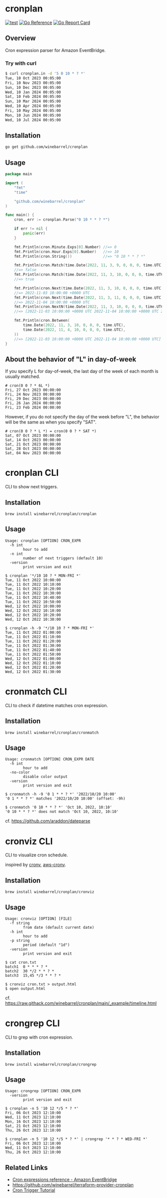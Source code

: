 # cronplan

[![test](https://github.com/winebarrel/cronplan/actions/workflows/test.yml/badge.svg)](https://github.com/winebarrel/cronplan/actions/workflows/test.yml)
[![Go Reference](https://pkg.go.dev/badge/github.com/winebarrel/cronplan.svg)](https://pkg.go.dev/github.com/winebarrel/cronplan)
[![Go Report Card](https://goreportcard.com/badge/github.com/winebarrel/cronplan)](https://goreportcard.com/report/github.com/winebarrel/cronplan)

## Overview

Cron expression parser for Amazon EventBridge.

### Try with curl

```sh
$ curl cronplan.in -d '5 0 10 * ? *'
Tue, 10 Oct 2023 00:05:00
Fri, 10 Nov 2023 00:05:00
Sun, 10 Dec 2023 00:05:00
Wed, 10 Jan 2024 00:05:00
Sat, 10 Feb 2024 00:05:00
Sun, 10 Mar 2024 00:05:00
Wed, 10 Apr 2024 00:05:00
Fri, 10 May 2024 00:05:00
Mon, 10 Jun 2024 00:05:00
Wed, 10 Jul 2024 00:05:00
```

## Installation

```sh
go get github.com/winebarrel/cronplan
```

## Usage

```go
package main

import (
	"fmt"
	"time"

	"github.com/winebarrel/cronplan"
)

func main() {
	cron, err := cronplan.Parse("0 10 * * ? *")

	if err != nil {
		panic(err)
	}

	fmt.Println(cron.Minute.Exps[0].Number) //=> 0
	fmt.Println(cron.Hour.Exps[0].Number)   //=> 10
	fmt.Println(cron.String())              //=> "0 10 * * ? *"

	fmt.Println(cron.Match(time.Date(2022, 11, 3, 9, 0, 0, 0, time.UTC)))
	//=> false
	fmt.Println(cron.Match(time.Date(2022, 11, 3, 10, 0, 0, 0, time.UTC)))
	//=> true

	fmt.Println(cron.Next(time.Date(2022, 11, 3, 10, 0, 0, 0, time.UTC)))
	//=> 2022-11-03 10:00:00 +0000 UTC
	fmt.Println(cron.Next(time.Date(2022, 11, 3, 11, 0, 0, 0, time.UTC)))
	//=> 2022-11-04 10:00:00 +0000 UTC
	fmt.Println(cron.NextN(time.Date(2022, 11, 3, 10, 0, 0, 0, time.UTC), 3))
	//=> [2022-11-03 10:00:00 +0000 UTC 2022-11-04 10:00:00 +0000 UTC 2022-11-05 10:00:00 +0000 UTC]

	fmt.Println(cron.Between(
		time.Date(2022, 11, 3, 10, 0, 0, 0, time.UTC),
		time.Date(2022, 11, 4, 10, 0, 0, 0, time.UTC),
	))
	//=> [2022-11-03 10:00:00 +0000 UTC 2022-11-04 10:00:00 +0000 UTC]
}
```

## About the behavior of "L" in day-of-week

If you specify L for day-of-week, the last day of the week of each month is usually matched.

```
# cron(0 0 ? * 6L *)
Fri, 27 Oct 2023 00:00:00
Fri, 24 Nov 2023 00:00:00
Fri, 29 Dec 2023 00:00:00
Fri, 26 Jan 2024 00:00:00
Fri, 23 Feb 2024 00:00:00
```

However, if you do not specify the day of the week before "L", the behavior will be the same as when you specify "SAT".

```
# cron(0 0 ? * L *) = cron(0 0 ? * SAT *)
Sat, 07 Oct 2023 00:00:00
Sat, 14 Oct 2023 00:00:00
Sat, 21 Oct 2023 00:00:00
Sat, 28 Oct 2023 00:00:00
Sat, 04 Nov 2023 00:00:00
```

# cronplan CLI

CLI to show next triggers.

## Installation

```
brew install winebarrel/cronplan/cronplan
```

## Usage

```
Usage: cronplan [OPTION] CRON_EXPR
  -h int
    	hour to add
  -n int
    	number of next triggers (default 10)
  -version
    	print version and exit
```

```
$ cronplan '*/10 10 ? * MON-FRI *'
Tue, 11 Oct 2022 10:00:00
Tue, 11 Oct 2022 10:10:00
Tue, 11 Oct 2022 10:20:00
Tue, 11 Oct 2022 10:30:00
Tue, 11 Oct 2022 10:40:00
Tue, 11 Oct 2022 10:50:00
Wed, 12 Oct 2022 10:00:00
Wed, 12 Oct 2022 10:10:00
Wed, 12 Oct 2022 10:20:00
Wed, 12 Oct 2022 10:30:00

$ cronplan -h -9 '*/10 10 ? * MON-FRI *'
Tue, 11 Oct 2022 01:00:00
Tue, 11 Oct 2022 01:10:00
Tue, 11 Oct 2022 01:20:00
Tue, 11 Oct 2022 01:30:00
Tue, 11 Oct 2022 01:40:00
Tue, 11 Oct 2022 01:50:00
Wed, 12 Oct 2022 01:00:00
Wed, 12 Oct 2022 01:10:00
Wed, 12 Oct 2022 01:20:00
Wed, 12 Oct 2022 01:30:00
```

# cronmatch CLI

CLI to check if datetime matches cron expression.

## Installation

```
brew install winebarrel/cronplan/cronmatch
```

## Usage

```
Usage: cronmatch [OPTION] CRON_EXPR DATE
  -h int
    	hour to add
  -no-color
    	disable color output
  -version
    	print version and exit
```

```
$ cronmatch -h -9 '0 1 * * ? *' '2022/10/20 10:00'
'0 1 * * ? *' matches '2022/10/20 10:00' (offset: -9h)

$ cronmatch '0 10 * * ? *' 'Oct 10, 2022, 10:10'
'0 10 * * ? *' does not match 'Oct 10, 2022, 10:10'
```

cf. https://github.com/araddon/dateparse

# cronviz CLI

CLI to visualize cron schedule.

inspired by [cronv](https://github.com/takumakanari/cronv), [aws-cronv](https://www.npmjs.com/package/aws-cronv).

## Installation

```
brew install winebarrel/cronplan/cronviz
```

## Usage

```
Usage: cronviz [OPTION] [FILE]
  -f string
    	from date (default current date)
  -h int
    	hour to add
  -p string
    	period (default "1d")
  -version
    	print version and exit
```

```
$ cat cron.txt
batch1  0 * * * ? *
batch2  30 */2 * * ? *
batch3  15,45 */3 * * ? *

$ cronviz cron.txt > output.html
$ open output.html
```

cf. https://raw.githack.com/winebarrel/cronplan/main/_example/timeline.html

# crongrep CLI

CLI to grep with cron expression.

## Installation

```
brew install winebarrel/cronplan/crongrep
```

## Usage

```
Usage: crongrep [OPTION] CRON_EXPR
  -version
    	print version and exit
```

```
$ cronplan -n 5 '10 12 */5 * ? *'
Fri, 06 Oct 2023 12:10:00
Wed, 11 Oct 2023 12:10:00
Mon, 16 Oct 2023 12:10:00
Sat, 21 Oct 2023 12:10:00
Thu, 26 Oct 2023 12:10:00

$ cronplan -n 5 '10 12 */5 * ? *' | crongrep '* * ? * WED-FRI *'
Fri, 06 Oct 2023 12:10:00
Wed, 11 Oct 2023 12:10:00
Thu, 26 Oct 2023 12:10:00
```

## Related Links

* [Cron expressions reference - Amazon EventBridge](https://docs.aws.amazon.com/eventbridge/latest/userguide/eb-cron-expressions.html)
* https://github.com/winebarrel/terraform-provider-cronplan
* [Cron Trigger Tutorial](http://www.quartz-scheduler.org/documentation/quartz-2.3.0/tutorials/crontrigger.html)
